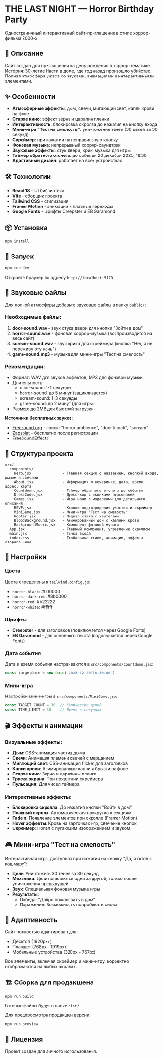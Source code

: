 # THE LAST NIGHT — Horror Birthday Party

Одностраничный интерактивный сайт-приглашение в стиле хоррор-фильма 2000-х.

## 📖 Описание

Сайт создан для приглашения на день рождения в хоррор-тематике. История: 30-летие Насти в доме, где год назад произошло убийство. Полная атмосфера ужаса со звуками, анимациями и интерактивными элементами.

## ✨ Особенности

- **Атмосферные эффекты**: дым, свечи, мигающий свет, капли крови на фоне
- **Старое кино**: эффект зерна и царапин пленки
- **Интерактивность**: блокировка скролла до нажатия на кнопку входа
- **Мини-игра "Тест на смелость"**: уничтожение теней (30 целей за 30 секунд)
- **Скреймер**: при нажатии на неправильную кнопку
- **Фоновая музыка**: непрерывный хоррор-саундтрек
- **Звуковые эффекты**: стук двери, крик, музыка для игры
- **Таймер обратного отсчета**: до события 20 декабря 2025, 18:30
- **Адаптивный дизайн**: работает на всех устройствах

## 🛠 Технологии

- **React 18** - UI библиотека
- **Vite** - сборщик проекта
- **Tailwind CSS** - стилизация
- **Framer Motion** - анимации и плавные переходы
- **Google Fonts** - шрифты Creepster и EB Garamond

## 📦 Установка

```bash
npm install
```

## 🚀 Запуск

```bash
npm run dev
```

Откройте браузер по адресу `http://localhost:5173`

## 🎵 Звуковые файлы

Для полной атмосферы добавьте звуковые файлы в папку `public/`:

### Необходимые файлы:

1. **door-sound.wav** - звук стука двери для кнопки "Войти в дом"
2. **horror-sound.wav** - фоновая хоррор-музыка (воспроизводится на весь сайт)
3. **scream-sound.wav** - звук крика для скреймера (кнопка "Нет, я не переживу эту ночь")
4. **game-sound.mp3** - музыка для мини-игры "Тест на смелость"

### Рекомендации:

- Формат: WAV для звуков эффектов, MP3 для фоновой музыки
- Длительность: 
  - door-sound: 1-2 секунды
  - horror-sound: до 5 минут (зацикливается)
  - scream-sound: 1-3 секунды
  - game-sound: до 2 минут (для игры)
- Размер: до 2MB для быстрой загрузки

**Источники бесплатных звуков:**
- [Freesound.org](https://freesound.org) - поиск: "horror ambience", "door knock", "scream"
- [Zapsplat](https://www.zapsplat.com) - бесплатно после регистрации
- [FreeSoundEffects](https://www.freesoundeffects.com)

## 📁 Структура проекта

```
src/
  components/
    Hero.jsx              - Главная секция с названием, кнопкой входа, дымом и свечами
    About.jsx             - Информация о вечеринке, дата, время, адрес, карта
    Countdown.jsx         - Таймер обратного отсчета до события
    DressCode.jsx         - Дресс-код с иконками персонажей
    Games.jsx             - Игры ночи с модалками для детального описания
    RSVP.jsx              - Кнопки подтверждения участия и скреймер
    MiniGame.jsx          - Мини-игра "Тест на смелость"
    Footer.jsx            - Подвал сайта с хэштегами
    BloodBackground.jsx   - Анимированный фон с каплями крови
    BackgroundMusic.jsx   - Компонент фоновой музыки
  App.jsx                 - Главный компонент, управление скроллом
  main.jsx                - Точка входа
  index.css               - Глобальные стили, анимации, эффекты старого кино
```

## 🎨 Настройки

### Цвета

Цвета определены в `tailwind.config.js`:
- `horror-black`: #000000
- `horror-dark-red`: #8b0000
- `horror-red`: #b22222
- `horror-white`: #ffffff

### Шрифты

- **Creepster** - для заголовков (подключается через Google Fonts)
- **EB Garamond** - для основного текста (подключается через Google Fonts)

### Дата события

Дата и время события настраиваются в `src/components/Countdown.jsx`:

```jsx
const targetDate = new Date('2025-12-20T18:30:00')
```

### Мини-игра

Настройки мини-игры в `src/components/MiniGame.jsx`:

```jsx
const TARGET_COUNT = 30  // Количество целей
const TIME_LIMIT = 30    // Время в секундах
```

## 🎬 Эффекты и анимации

### Визуальные эффекты:
- **Дым**: CSS-анимация частиц дыма
- **Свечи**: Анимация пламени свечей с мерцанием
- **Мигающий свет**: CSS-анимация flicker для заголовков
- **Капли крови**: Анимированные капли и брызги на фоне
- **Старое кино**: Зерно и царапины пленки
- **Тряска экрана**: При появлении скреймера
- **Пульсация**: Для чисел таймера

### Интерактивные эффекты:
- **Блокировка скролла**: До нажатия кнопки "Войти в дом"
- **Плавный скролл**: Автоматическая прокрутка к секциям
- **FadeIn**: Появление элементов при скролле (Framer Motion)
- **Hover эффекты**: Кровь на карточках игр, свечение кнопок
- **Скреймер**: Попап с пугающим изображением и звуком

## 🎮 Мини-игра "Тест на смелость"

Интерактивная игра, доступная при нажатии на кнопку "Да, я готов к кошмару":
- **Цель**: Уничтожить 30 теней за 30 секунд
- **Механика**: Цели появляются одна за другой, только после уничтожения предыдущей
- **Звук**: Специальная фоновая музыка игры
- **Результаты**: 
  - Победа: "Добро пожаловать в дом"
  - Поражение: Возможность попробовать снова

## 📱 Адаптивность

Сайт полностью адаптирован для:
- Десктоп (1920px+)
- Планшет (768px - 1919px)
- Мобильные устройства (320px - 767px)

Все элементы, включая скреймер и мини-игру, корректно отображаются на любых экранах.

## 🏗 Сборка для продакшена

```bash
npm run build
```

Готовые файлы будут в папке `dist/`

Для предпросмотра продакшен версии:

```bash
npm run preview
```

## 📄 Лицензия

Проект создан для личного использования.